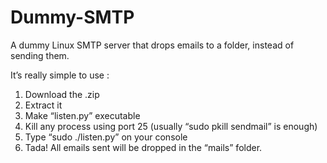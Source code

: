 Dummy-SMTP
==========

A dummy Linux SMTP server that drops emails to a folder, instead of sending them.


It’s really simple to use :

1.    Download the .zip
2.    Extract it
3.    Make “listen.py” executable
4.    Kill any process using port 25 (usually “sudo pkill sendmail” is enough)
5.    Type “sudo ./listen.py” on your console
6.    Tada! All emails sent will be dropped in the “mails” folder.
